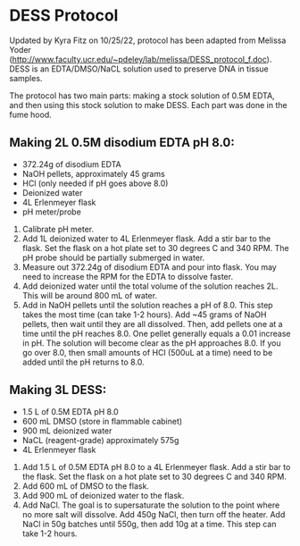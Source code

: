 # DESS Protocol

Updated by Kyra Fitz on 10/25/22, protocol has been adapted from Melissa Yoder (http://www.faculty.ucr.edu/~pdeley/lab/melissa/DESS_protocol_f.doc). DESS is an EDTA/DMSO/NaCL solution used to preserve DNA in tissue samples.

The protocol has two main parts: making a stock solution of 0.5M EDTA, and then using this stock solution to make DESS. Each part was done in the fume hood.

## Making 2L 0.5M disodium EDTA pH 8.0:
* 372.24g of disodium EDTA
* NaOH pellets, approximately 45 grams
* HCl (only needed if pH goes above 8.0)
* Deionized water
* 4L Erlenmeyer flask
* pH meter/probe

1. Calibrate pH meter.
2. Add 1L deionized water to 4L Erlenmeyer flask. Add a stir bar to the flask. Set the flask on a hot plate set to 30 degrees C and 340 RPM. The pH probe should be partially submerged in water.
3. Measure out 372.24g of disodium EDTA and pour into flask. You may need to increase the RPM for the EDTA to dissolve faster.
4. Add deionized water until the total volume of the solution reaches 2L. This will be around 800 mL of water.
5. Add in NaOH pellets until the solution reaches a pH of 8.0. This step takes the most time (can take 1-2 hours). Add ~45 grams of NaOH pellets, then wait until they are all dissolved. Then, add pellets one at a time until the pH reaches 8.0. One pellet generally equals a 0.01 increase in pH. The solution will become clear as the pH approaches 8.0. If you go over 8.0, then small amounts of HCl (500uL at a time) need to be added until the pH returns to 8.0. 

## Making 3L DESS:
* 1.5 L of 0.5M EDTA pH 8.0
* 600 mL DMSO (store in flammable cabinet)
* 900 mL deionized water
* NaCL (reagent-grade) approximately 575g
* 4L Erlenmeyer flask

1. Add 1.5 L of 0.5M EDTA pH 8.0 to a 4L Erlenmeyer flask. Add a stir bar to the flask. Set the flask on a hot plate set to 30 degrees C and 340 RPM.
2. Add 600 mL of DMSO to the flask. 
3. Add 900 mL of deionized water to the flask.
4. Add NaCl. The goal is to supersaturate the solution to the point where no more salt will dissolve. Add 450g NaCl, then turn off the heater. Add NaCl in 50g batches until 550g, then add 10g at a time. This step can take 1-2 hours. 
